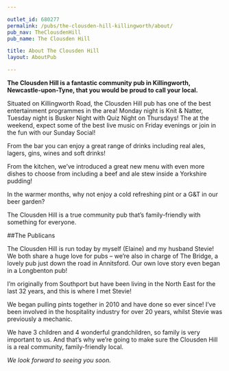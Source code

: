 ```yaml
---

outlet_id: 680277
permalink: /pubs/the-clousden-hill-killingworth/about/
pub_nav: TheClousdenHill
pub_name: The Clousden Hill

title: About The Clousden Hill
layout: AboutPub

---
```

	

**The Clousden Hill is a fantastic community pub in Killingworth, Newcastle-upon-Tyne, that you would be proud to call your local.**

Situated on Killingworth Road, the Clousden Hill pub has one of the best entertainment programmes in the area! Monday night is Knit & Natter, Tuesday night is Busker Night with Quiz Night on Thursdays! The at the weekend, expect some of the 
best live music on Friday evenings or join in the fun with our Sunday Social!

From the bar you can enjoy a great range of drinks including real ales, lagers, gins, wines and soft drinks! 

From the kitchen, we’ve introduced a great new menu with even more dishes to choose from including a beef and ale stew inside a Yorkshire pudding!

In the warmer months, why not enjoy a cold refreshing pint or a G&T in our beer garden?

The Clousden Hill is a true community pub that’s family-friendly with something for everyone. 

##The Publicans

The Clousden Hill is run today by myself (Elaine) and my husband Stevie! We both share a huge love for pubs – we’re also in charge of The Bridge, a lovely pub just down the road in Annitsford. Our own love story even began in a Longbenton pub!

I’m originally from Southport but have been living in the North East for the last 32 years, and this is where I met Stevie!

We began pulling pints together in 2010 and have done so ever since! I’ve been involved in the hospitality industry for over 20 years, whilst Stevie was previously a mechanic. 

We have 3 children and 4 wonderful grandchildren, so family is very important to us. And that’s why we’re going to make sure the Clousden Hill is a real community, family-friendly local.

*We look forward to seeing you soon.*

